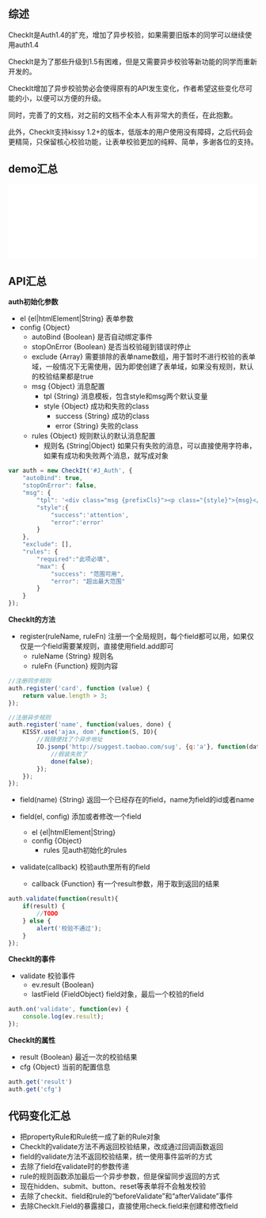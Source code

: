 ## 综述

CheckIt是Auth1.4的扩充，增加了异步校验，如果需要旧版本的同学可以继续使用auth1.4

CheckIt是为了那些升级到1.5有困难，但是又需要异步校验等新功能的同学而重新开发的。

CheckIt增加了异步校验势必会使得原有的API发生变化，作者希望这些变化尽可能的小，以便可以方便的升级。

同时，完善了的文档，对之前的文档不全本人有非常大的责任，在此抱歉。

此外，CheckIt支持kissy 1.2+的版本，低版本的用户使用没有障碍，之后代码会更精简，只保留核心校验功能，让表单校验更加的纯粹、简单，多谢各位的支持。

## demo汇总

<iframe src="../demo/index.html" frameborder="0" style="width: 100%;"></iframe>

## API汇总

**auth初始化参数**

- el {el|htmlElement|String} 表单参数
- config {Object}
    - autoBind {Boolean} 是否自动绑定事件
    - stopOnError {Boolean} 是否当校验碰到错误时停止
    - exclude {Array} 需要排除的表单name数组，用于暂时不进行校验的表单域，一般情况下无需使用，因为即使创建了表单域，如果没有规则，默认的校验结果都是true
    - msg {Object} 消息配置
        - tpl {String} 消息模板，包含style和msg两个默认变量
        - style {Object} 成功和失败的class
            - success {String} 成功的class
            - error {String} 失败的class
    - rules {Object} 规则默认的默认消息配置
        - 规则名 {String|Object} 如果只有失败的消息，可以直接使用字符串，如果有成功和失败两个消息，就写成对象

```js
var auth = new CheckIt('#J_Auth', {
    "autoBind": true,
    "stopOnError": false,
    "msg": {
        "tpl": '<div class="msg {prefixCls}"><p class="{style}">{msg}</p></div>',
        "style":{
            "success":'attention',
            "error":'error'
        }
    },
    "exclude": [],
    "rules": {
        "required":"此项必填",
        "max": {
            "success": "范围可用",
            "error": "超出最大范围"
        }
    }
});
```

**CheckIt的方法**

- register(ruleName, ruleFn) 注册一个全局规则，每个field都可以用，如果仅仅是一个field需要某规则，直接使用field.add即可
    - ruleName {String} 规则名
    - ruleFn {Function} 规则内容

```js
//注册同步规则
auth.register('card', function (value) {
    return value.length > 3;
});

//注册异步规则
auth.register('name', function(values, done) {
    KISSY.use('ajax, dom',function(S, IO){
        //我随便找了个异步地址
        IO.jsonp('http://suggest.taobao.com/sug', {q:'a'}, function(data){
            //假装失败了
            done(false);
        });
    });
});
```

- field(name) {String} 返回一个已经存在的field，name为field的id或者name
- field(el, config) 添加或者修改一个field
    - el {el|htmlElement|String}
    - config {Object}
        - rules 见auth初始化的rules


- validate(callback) 校验auth里所有的field
    - callback {Function} 有一个result参数，用于取到返回的结果

```js
auth.validate(function(result){
    if(result) {
        //TODO
    } else {
        alert('校验不通过');
    }
});
```

**CheckIt的事件**

- validate 校验事件
    - ev.result {Boolean}
    - lastField {FieldObject} field对象，最后一个校验的field

```js
auth.on('validate', function(ev) {
    console.log(ev.result);
});
```

**CheckIt的属性**

- result {Boolean} 最近一次的校验结果
- cfg {Object} 当前的配置信息

```js
auth.get('result')
auth.get('cfg')
```

## 代码变化汇总

- 把propertyRule和Rule统一成了新的Rule对象
- CheckIt的validate方法不再返回校验结果，改成通过回调函数返回
- field的validate方法不返回校验结果，统一使用事件监听的方式
- 去除了field在validate时的参数传递
- rule的规则函数添加最后一个异步参数，但是保留同步返回的方式
- 现在hidden、submit、button、reset等表单将不会触发校验
- 去除了checkit、field和rule的“beforeValidate”和“afterValidate”事件
- 去除CheckIt.Field的暴露接口，直接使用check.field来创建和修改field
